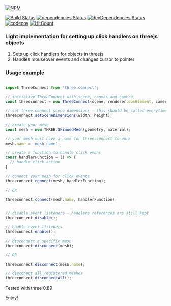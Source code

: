 [![NPM](https://nodei.co/npm/three.connect.png?downloads=true&downloadRank=true&stars=true)](https://nodei.co/npm/three.connect/)

[![Build Status](https://travis-ci.com/icynoangel/three.connect.svg?branch=master)](https://travis-ci.com/icynoangel/three.connect)
[![dependencies Status](https://david-dm.org/icynoangel/three.connect/status.svg)](https://david-dm.org/icynoangel/three.connect)
[![devDependencies Status](https://david-dm.org/icynoangel/three.connect/dev-status.svg)](https://david-dm.org/icynoangel/three.connect?type=dev)
[![codecov](https://codecov.io/gh/icynoangel/three.connect/branch/master/graph/badge.svg)](https://codecov.io/gh/icynoangel/three.connect)
[![HitCount](http://hits.dwyl.io/icynoangel/three.connect.svg)](http://hits.dwyl.io/icynoangel/three.connect)

### Light implementation for setting up click handlers on threejs objects

1. Sets up click handlers for objects in threejs
2. Handles mouseover events and changes cursor to pointer

### Usage example

```javascript

import ThreeConnect from 'three.connect';

// initialize ThreeConnect with scene, canvas and camera
const threeconnect = new ThreeConnect(scene, renderer.domElement, camera);

// set three.connect scene dimensions - this should be called everytime your scene changes its dimensions
threeconnect.setSceneDimensions(width, height); 

// create your mesh
const mesh = new THREE.SkinnedMesh(geometry, material);

// your mesh must have a name for three.connect to work
mesh.name = 'mesh name';

// create a function to handle click event
const handlerFunction = () => { 
  // handle click action
}

// connect your mesh for click events
threeconnect.connect(mesh, handlerFunction);

// OR

threeconnect.connect(mesh.name, handlerFunction);


// disable event listeners - handlers references are still kept
threeconnect.disable();

// enable event listeners
threeconnect.enable();

// disconnect a specific mesh
threeconnect.disconnect(mesh);

// OR

threeconnect.disconnect(mesh.name);

// disconect all registered meshes
threeconnect.disconnectAll();

```

Tested with three 0.89

Enjoy!
